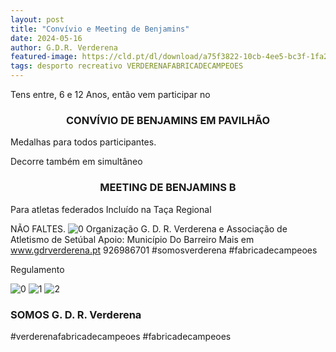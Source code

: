 ```yaml
---
layout: post
title: "Convívio e Meeting de Benjamins"
date: 2024-05-16
author: G.D.R. Verderena
featured-image: https://cld.pt/dl/download/a75f3822-10cb-4ee5-bc3f-1fa2ed414a28/cartaz.jpg
tags: desporto recreativo VERDERENAFABRICADECAMPEOES
---
```


Tens entre, 6 e 12 Anos, então vem participar no

<CENTER><H3>CONVÍVIO DE BENJAMINS EM PAVILHÃO</H3></CENTER>
Medalhas para todos participantes.

Decorre também em simultâneo
<CENTER><H3>MEETING DE BENJAMINS B</H3></CENTER>
Para atletas federados
Incluído na Taça Regional

NÃO FALTES.
![0](https://cld.pt/dl/download/a75f3822-10cb-4ee5-bc3f-1fa2ed414a28/cartaz.jpg)
Organização G. D. R. Verderena e Associação de Atletismo de Setúbal 
Apoio: Município Do Barreiro 
Mais em www.gdrverderena.pt 926986701
#somosverderena 
#fabricadecampeoes

Regulamento

![0](https://cld.pt/dl/download/1dd07e30-6680-4573-a1a3-e842b978ed0a/bej_A.jpg)
![1](https://cld.pt/dl/download/e7ab65fd-6a0e-44b3-a2da-3f7a01a172a5/COMUNICADO%20REGULAMENTO%20-%202024%20%28MEETING%20DE%20BENJAMINS%20B%20GDRV-%2019.05.24%29_P%C3%A1gina_1.jpg)
![2](https://cld.pt/dl/download/4c785074-3e0e-480b-9a62-de11c97a9690/COMUNICADO%20REGULAMENTO%20-%202024%20%28MEETING%20DE%20BENJAMINS%20B%20GDRV-%2019.05.24%29_P%C3%A1gina_2.jpg)

<H3>SOMOS G. D. R. Verderena</H3>

#verderenafabricadecampeoes #fabricadecampeoes 

